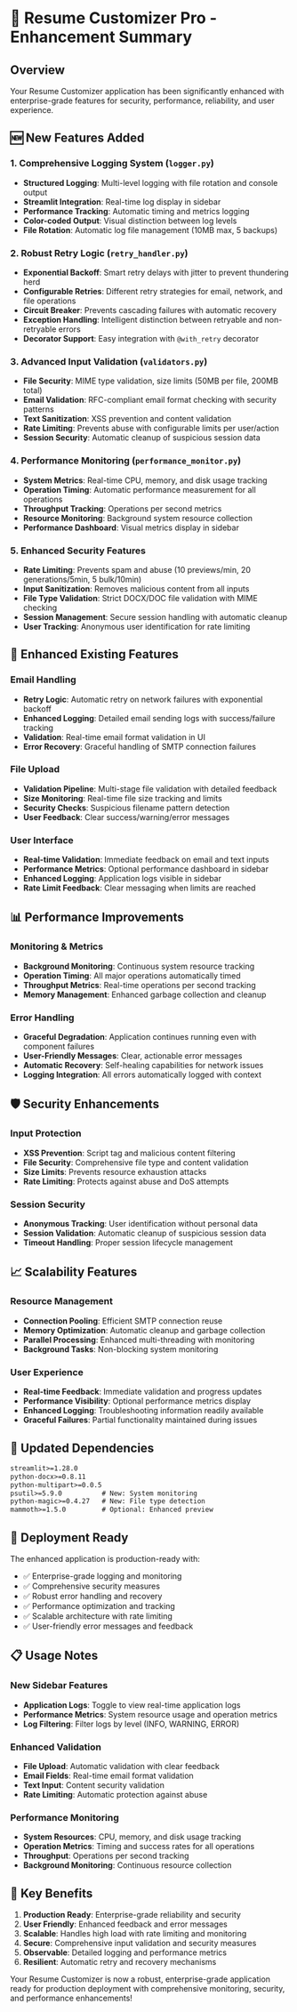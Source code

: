 # 🚀 Resume Customizer Pro - Enhancement Summary

## Overview
Your Resume Customizer application has been significantly enhanced with enterprise-grade features for security, performance, reliability, and user experience.

## 🆕 New Features Added

### 1. **Comprehensive Logging System** (`logger.py`)
- **Structured Logging**: Multi-level logging with file rotation and console output
- **Streamlit Integration**: Real-time log display in sidebar
- **Performance Tracking**: Automatic timing and metrics logging
- **Color-coded Output**: Visual distinction between log levels
- **File Rotation**: Automatic log file management (10MB max, 5 backups)

### 2. **Robust Retry Logic** (`retry_handler.py`)
- **Exponential Backoff**: Smart retry delays with jitter to prevent thundering herd
- **Configurable Retries**: Different retry strategies for email, network, and file operations
- **Circuit Breaker**: Prevents cascading failures with automatic recovery
- **Exception Handling**: Intelligent distinction between retryable and non-retryable errors
- **Decorator Support**: Easy integration with `@with_retry` decorator

### 3. **Advanced Input Validation** (`validators.py`)
- **File Security**: MIME type validation, size limits (50MB per file, 200MB total)
- **Email Validation**: RFC-compliant email format checking with security patterns
- **Text Sanitization**: XSS prevention and content validation
- **Rate Limiting**: Prevents abuse with configurable limits per user/action
- **Session Security**: Automatic cleanup of suspicious session data

### 4. **Performance Monitoring** (`performance_monitor.py`)
- **System Metrics**: Real-time CPU, memory, and disk usage tracking
- **Operation Timing**: Automatic performance measurement for all operations
- **Throughput Tracking**: Operations per second metrics
- **Resource Monitoring**: Background system resource collection
- **Performance Dashboard**: Visual metrics display in sidebar

### 5. **Enhanced Security Features**
- **Rate Limiting**: Prevents spam and abuse (10 previews/min, 20 generations/5min, 5 bulk/10min)
- **Input Sanitization**: Removes malicious content from all inputs
- **File Type Validation**: Strict DOCX/DOC file validation with MIME checking
- **Session Management**: Secure session handling with automatic cleanup
- **User Tracking**: Anonymous user identification for rate limiting

## 🔧 Enhanced Existing Features

### **Email Handling**
- **Retry Logic**: Automatic retry on network failures with exponential backoff
- **Enhanced Logging**: Detailed email sending logs with success/failure tracking
- **Validation**: Real-time email format validation in UI
- **Error Recovery**: Graceful handling of SMTP connection failures

### **File Upload**
- **Validation Pipeline**: Multi-stage file validation with detailed feedback
- **Size Monitoring**: Real-time file size tracking and limits
- **Security Checks**: Suspicious filename pattern detection
- **User Feedback**: Clear success/warning/error messages

### **User Interface**
- **Real-time Validation**: Immediate feedback on email and text inputs
- **Performance Metrics**: Optional performance dashboard in sidebar
- **Enhanced Logging**: Application logs visible in sidebar
- **Rate Limit Feedback**: Clear messaging when limits are reached

## 📊 Performance Improvements

### **Monitoring & Metrics**
- **Background Monitoring**: Continuous system resource tracking
- **Operation Timing**: All major operations automatically timed
- **Throughput Metrics**: Real-time operations per second tracking
- **Memory Management**: Enhanced garbage collection and cleanup

### **Error Handling**
- **Graceful Degradation**: Application continues running even with component failures
- **User-Friendly Messages**: Clear, actionable error messages
- **Automatic Recovery**: Self-healing capabilities for network issues
- **Logging Integration**: All errors automatically logged with context

## 🛡️ Security Enhancements

### **Input Protection**
- **XSS Prevention**: Script tag and malicious content filtering
- **File Security**: Comprehensive file type and content validation
- **Size Limits**: Prevents resource exhaustion attacks
- **Rate Limiting**: Protects against abuse and DoS attempts

### **Session Security**
- **Anonymous Tracking**: User identification without personal data
- **Session Validation**: Automatic cleanup of suspicious session data
- **Timeout Handling**: Proper session lifecycle management

## 📈 Scalability Features

### **Resource Management**
- **Connection Pooling**: Efficient SMTP connection reuse
- **Memory Optimization**: Automatic cleanup and garbage collection
- **Parallel Processing**: Enhanced multi-threading with monitoring
- **Background Tasks**: Non-blocking system monitoring

### **User Experience**
- **Real-time Feedback**: Immediate validation and progress updates
- **Performance Visibility**: Optional performance metrics display
- **Enhanced Logging**: Troubleshooting information readily available
- **Graceful Failures**: Partial functionality maintained during issues

## 🔄 Updated Dependencies

```txt
streamlit>=1.28.0
python-docx>=0.8.11
python-multipart>=0.0.5
psutil>=5.9.0          # New: System monitoring
python-magic>=0.4.27   # New: File type detection
mammoth>=1.5.0         # Optional: Enhanced preview
```

## 🚀 Deployment Ready

The enhanced application is production-ready with:
- ✅ Enterprise-grade logging and monitoring
- ✅ Comprehensive security measures
- ✅ Robust error handling and recovery
- ✅ Performance optimization and tracking
- ✅ Scalable architecture with rate limiting
- ✅ User-friendly error messages and feedback

## 📋 Usage Notes

### **New Sidebar Features**
- **Application Logs**: Toggle to view real-time application logs
- **Performance Metrics**: System resource usage and operation metrics
- **Log Filtering**: Filter logs by level (INFO, WARNING, ERROR)

### **Enhanced Validation**
- **File Upload**: Automatic validation with clear feedback
- **Email Fields**: Real-time email format validation
- **Text Input**: Content security validation
- **Rate Limiting**: Automatic protection against abuse

### **Performance Monitoring**
- **System Resources**: CPU, memory, and disk usage tracking
- **Operation Metrics**: Timing and success rates for all operations
- **Throughput**: Operations per second tracking
- **Background Monitoring**: Continuous resource collection

## 🎯 Key Benefits

1. **Production Ready**: Enterprise-grade reliability and security
2. **User Friendly**: Enhanced feedback and error messages
3. **Scalable**: Handles high load with rate limiting and monitoring
4. **Secure**: Comprehensive input validation and security measures
5. **Observable**: Detailed logging and performance metrics
6. **Resilient**: Automatic retry and recovery mechanisms

Your Resume Customizer is now a robust, enterprise-grade application ready for production deployment with comprehensive monitoring, security, and performance enhancements!
